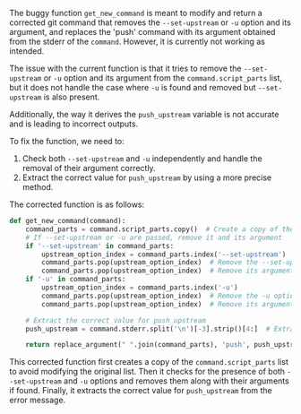 The buggy function `get_new_command` is meant to modify and return a corrected git command that removes the `--set-upstream` or `-u` option and its argument, and replaces the 'push' command with its argument obtained from the stderr of the `command`. However, it is currently not working as intended.

The issue with the current function is that it tries to remove the `--set-upstream` or `-u` option and its argument from the `command.script_parts` list, but it does not handle the case where `-u` is found and removed but `--set-upstream` is also present.

Additionally, the way it derives the `push_upstream` variable is not accurate and is leading to incorrect outputs.

To fix the function, we need to:
1. Check both `--set-upstream` and `-u` independently and handle the removal of their argument correctly.
2. Extract the correct value for `push_upstream` by using a more precise method.

The corrected function is as follows:

```python
def get_new_command(command):
    command_parts = command.script_parts.copy()  # Create a copy of the list to avoid modifying the original
    # If --set-upstream or -u are passed, remove it and its argument
    if '--set-upstream' in command_parts:
        upstream_option_index = command_parts.index('--set-upstream')
        command_parts.pop(upstream_option_index)  # Remove the --set-upstream option
        command_parts.pop(upstream_option_index)  # Remove its argument
    if '-u' in command_parts:
        upstream_option_index = command_parts.index('-u')
        command_parts.pop(upstream_option_index)  # Remove the -u option
        command_parts.pop(upstream_option_index)  # Remove its argument

    # Extract the correct value for push_upstream
    push_upstream = command.stderr.split('\n')[-3].strip()[4:]  # Extract the correct value from the error message

    return replace_argument(" ".join(command_parts), 'push', push_upstream)
```

This corrected function first creates a copy of the `command.script_parts` list to avoid modifying the original list. Then it checks for the presence of both `--set-upstream` and `-u` options and removes them along with their arguments if found. Finally, it extracts the correct value for `push_upstream` from the error message.